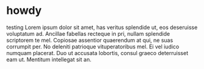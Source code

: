 # howdy
testing
Lorem ipsum dolor sit amet, has veritus splendide ut, eos deseruisse voluptatum ad. Ancillae fabellas recteque in pri, nullam splendide scriptorem te mel. Copiosae assentior quaerendum at qui, ne suas corrumpit per. No deleniti patrioque vituperatoribus mel. Ei vel iudico numquam placerat. Duo ut accusata lobortis, consul graeco deterruisset eam ut. Mentitum intellegat sit an.

